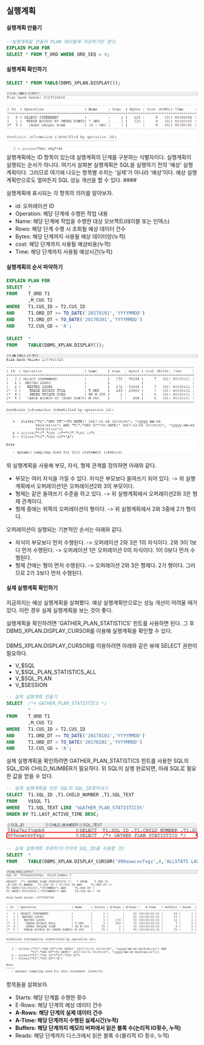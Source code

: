 ## 실행계획

#### 실행계획 만들기
```sql
--실행계획을 만들어 PLAN 테이블에 저장하기만 한다.
EXPLAIN PLAN FOR
SELECT * FROM T_ORD WHERE ORD_SEQ = 4;
```
#### 실행계획 확인하기
```sql
SELECT * FROM TABLE(DBMS_XPLAN.DISPLAY());
```
<img src="../picture/그림9.png" />
실행계획에는 ID 항목이 있는데 실행계획의 단계를 구분하는 식별자이다. 실행계획이 실행되는 순서가 아니다.
여기서 살펴본 실행계획은 SQL을 실행하기 전의 '예상' 실행계획이다. 그러므로 여기에 나오는 항목별 수치는 '실제'가 아니라 '예상'이다. 예상 실행 계획만으로도 얼마든지 SQL 성능 개선을 할 수 있다. 
####

실행계획에 표시되는 각 항목의 의미를 알아보자.
- id: 오퍼레이션 ID
- Operation: 해당 단계에 수행한 작업 내용
- Name: 해당 단계에 작업을 수행한 대상 오브젝트(테이블 또는 인덱스)
- Rows: 해당 단계 수행 시 조회될 예상 데이터 건수
- Bytes: 해당 단계까지 사용될 예상 데이터양(누적)
- cost: 해당 단계까지 사용될 예상비용(누적)
- Time: 해당 단계까지 사용될 예상시간(누적)

#### 실행계획의 순서 파악하기
```sql
EXPLAIN PLAN FOR
SELECT  *
FROM    T_ORD T1
        ,M_CUS T2
WHERE   T1.CUS_ID = T2.CUS_ID
AND     T1.ORD_DT >= TO_DATE('20170101','YYYYMMDD')
AND     T1.ORD_DT < TO_DATE('20170201','YYYYMMDD')
AND     T2.CUS_GD = 'A';

SELECT  *
FROM    TABLE(DBMS_XPLAN.DISPLAY());
```
<img src="../picture/그림10.png"/>

위 실행계획을 사용해 부모, 자식, 형제 관계를 정의하면 아래와 같다.
- 부모는 여러 자식을 가질 수 있다. 자식은 부모보다 들여쓰기 되어 있다.
-> 위 실행계획에서 오퍼레이션1은 오퍼레이션2와 3의 부모이다.
- 형제는 같은 들여쓰기 수준을 하고 있다.
-> 위 실행계획에서 오퍼레이션2와 3은 형제 관계이다.
- 형제 중에는 위쪽의 오퍼레이션이 형이다.
-> 위 실행계획에서 2와 3중에 2가 형이다.

오퍼레이션이 실행되는 기본적인 순서는 아래와 같다.
- 자식이 부모보다 먼저 수행된다.
-> 오퍼레이션 2와 3은 1의 자식이다. 2와 3이 1보다 먼저 수행된다.
-> 오퍼레이션 1은 오퍼레이션 0의 자식이다. 1이 0보다 먼저 수행된다.
- 형제 간에는 형이 먼저 수행된다.
-> 오퍼레이션 2와 3은 형제다. 2가 형이다. 그러므로 2가 3보다 먼저 수행된다.

#### 실제 실행계획 확인하기
지금까지는 예상 실행계획을 살펴봤다. 예상 실행계획만으로는 성능 개선이 어려울 때가 있다. 이런 경우 실제 실행계획을 보는 것이 좋다. 

실행계획을 확인하려면 'GATHER_PLAN_STATISTICS' 힌트를 사용하면 된다. 
그 후 DBMS_XPLAN.DISPLAY_CURSOR를 이용해 실행계획을 확인할 수 있다. 
####
DBMS_XPLAN.DISPLAY_CURSOR를 이용하려면 아래와 같은 뷰에 SELECT 권한이 필요하다.
- V_$SQL
- V_$SQL_PLAN_STATISTICS_ALL
- V_$SQL_PLAN
- V_$SESSION

```sql
-- 실제 실행계획 만들기
SELECT  /*+ GATHER_PLAN_STATISTICS */
		*
FROM    T_ORD T1
        ,M_CUS T2
WHERE   T1.CUS_ID = T2.CUS_ID
AND     T1.ORD_DT >= TO_DATE('20170101','YYYYMMDD')
AND     T1.ORD_DT < TO_DATE('20170201','YYYYMMDD')
AND     T2.CUS_GD = 'A';
```
실제 실행계획을 확인하려면 GATHER_PLAN_STATISTICS 힌트를 사용한 SQL의 SQL_ID와 CHILD_NUMBER가 필요하다. 위 SQL이 실행 완료되면, 아래 SQL로 필요한 값을 얻을 수 있다.
```sql
-- 실제 실행계획을 만든 SQL의 SQL_ID찾아내기
SELECT  T1.SQL_ID ,T1.CHILD_NUMBER ,T1.SQL_TEXT 
FROM    V$SQL T1
WHERE   T1.SQL_TEXT LIKE '%GATHER_PLAN_STATISTICS%'
ORDER BY T1.LAST_ACTIVE_TIME DESC;
```
<img src="../picture/그림11.png"/>

```sql
-- 실제 실행계획 조회하기(각자의 SQL_ID를 사용할 것)
SELECT  *
FROM    TABLE(DBMS_XPLAN.DISPLAY_CURSOR('989auwcxvfvgz',0,'ALLSTATS LAST'));
```
<img src="../picture/그림12.png"/>

항목들을 살펴보자.
- Starts: 해당 단계를 수행한 횟수
- E-Rows: 해당 단계의 예상 데이터 건수
- **A-Rows: 해당 단계의 실제 데이터 건수**
- **A-Time: 해당 단계까지 수행된 실제시간(누적)**
- **Buffers: 해당 단계까지 메모리 버퍼에서 읽은 블록 수(논리적 IO횟수, 누적)**
- Reads: 해당 단계까지 디스크에서 읽은 블록 수(물리적 IO 횟수, 누적)